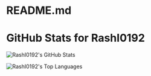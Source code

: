 # README.md

# GitHub Stats for RashI0192

![RashI0192's GitHub Stats](https://github-readme-stats.vercel.app/api?username=RashI0192&show_icons=true&count_private=true&hide_title=true&hide=prs&theme=radical)

![RashI0192's Top Languages](https://github-readme-stats.vercel.app/api/top-langs/?username=RashI0192&theme=radical)
